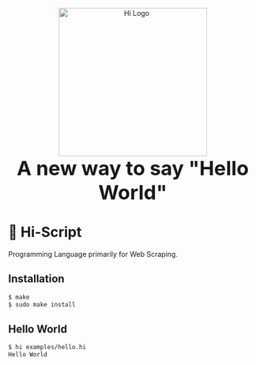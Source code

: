 <p align="center">
    <img
      alt="Hi Logo"
      src="https://github.com/sanket143/Hi/blob/master/logo.png"
      width="300"
    /><br>
    <span style="font-size: 40px"><b>A new way to say "Hello World"</b></span>
</p>

# :wave: Hi-Script

Programming Language primarily for Web Scraping.

## Installation
```sh
$ make
$ sudo make install
```

## Hello World
```sh
$ hi examples/hello.hi
Hello World
```
